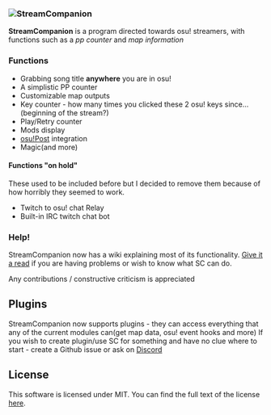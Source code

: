 
### ![StreamCompanion](https://upload.hubza.co.uk/i/gate-b-logo-text.png)
 **StreamCompanion** is a program directed towards osu! streamers, with functions such as a *pp counter* and *map information*

### Functions 
  - Grabbing song title **anywhere** you are in osu!  
  - A simplistic PP counter
  - Customizable map outputs
  - Key counter - how many times you clicked these 2 osu! keys since...(beginning of the stream?)
  - Play/Retry counter
  - Mods display
  - [osu!Post][osuPost] integration
  - Magic(and more)

#### Functions "on hold"
These used to be included before but I decided to remove them because of how horribly they seemed to work.
  - Twitch to osu! chat Relay
  - Built-in IRC twitch chat bot

### Help!
StreamCompanion now has a wiki explaining most of its functionality. [Give it a read][wiki] if you are having problems or wish to know what SC can do.

Any contributions / constructive criticism is appreciated 

## Plugins
StreamCompanion now supports plugins - they can access everything that any of the current modules can(get map data, osu! event hooks and more)
If you wish to create plugin/use SC for something and have no clue where to start - create a Github issue or ask on [Discord](https://discord.gg/N854wYZ)


## License
This software is licensed under MIT. You can find the full text of the license [here][license].

   [license]: <https://github.com/Piotrekol/StreamCompanion/blob/master/LICENSE>
   [osuPost]: <https://osu.ppy.sh/forum/t/164486>
   [wiki]: <https://github.com/Piotrekol/StreamCompanion/wiki>
